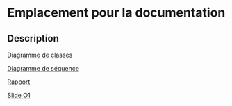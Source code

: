 # Emplacement pour la documentation

## Description

[Diagramme de classes](./classDiagram.md)

[Diagramme de séquence](./sequenceDiagram.md)

[Rapport](./TeamK-renduD1.pdf)

[Slide O1](./512Eats%20O1.pdf)